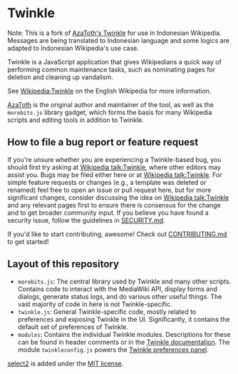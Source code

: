 # Twinkle

Note: This is a fork of [AzaToth's Twinkle](https://github.com/azatoth/twinkle/) for use in Indonesian Wikipedia. Messages are being translated to Indonesian language and some logics are adapted to Indonesian Wikipedia's use case.

Twinkle is a JavaScript application that gives Wikipedians a quick way of performing common maintenance tasks, such as nominating pages for deletion and cleaning up vandalism.

See [Wikipedia:Twinkle][] on the English Wikipedia for more information.

[AzaToth][] is the original author and maintainer of the tool, as well as the `morebits.js` library gadget, which forms the basis for many Wikipedia scripts and editing tools in addition to Twinkle.

## How to file a bug report or feature request

If you're unsure whether you are experiencing a Twinkle-based bug, you should first try asking at [Wikipedia talk:Twinkle][], where other editors may assist you.  Bugs may be filed either here or at [Wikipedia talk:Twinkle][].  For simple feature requests or changes (e.g., a template was deleted or renamed) feel free to open an issue or pull request here, but for more significant changes, consider discussing the idea on [Wikipedia talk:Twinkle][] and any relevant pages first to ensure there is consensus for the change and to get broader community input.  If you believe you have found a security issue, follow the guidelines in [SECURITY.md](./SECURITY.md).

If you'd like to start contributing, awesome!  Check out [CONTRIBUTING.md](CONTRIBUTING.md) to get started!


## Layout of this repository

* `morebits.js`: The central library used by Twinkle and many other scripts. Contains code to interact with the MediaWiki API, display forms and dialogs, generate status logs, and do various other useful things. The vast majority of code in here is not Twinkle-specific.
* `twinkle.js`: General Twinkle-specific code, mostly related to preferences and exposing Twinkle in the UI. Significantly, it contains the default set of preferences of Twinkle.
* `modules`: Contains the individual Twinkle modules. Descriptions for these can be found in header comments or in the [Twinkle documentation][]. The module `twinkleconfig.js` powers the [Twinkle preferences panel][WP:TWPREFS].


[select2][] is added under the [MIT license](https://github.com/select2/select2/blob/develop/LICENSE.md).

[Wikipedia:Twinkle]: https://id.wikipedia.org/wiki/Wikipedia:Twinkle
[AzaToth]: https://en.wikipedia.org/wiki/User:AzaToth
[Wikipedia talk:Twinkle]: https://id.wikipedia.org/wiki/Wikipedia_talk:Twinkle
[Twinkle documentation]: https://id.wikipedia.org/wiki/Wikipedia:Twinkle/doc
[WP:TWPREFS]: https://id.wikipedia.org/wiki/Wikipedia:Twinkle/Preferences
[select2]: https://github.com/select2/select2
